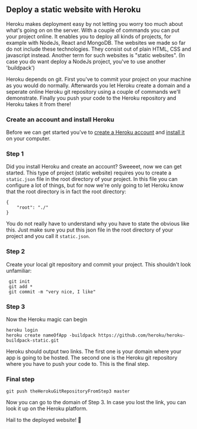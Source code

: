 ## Deploy a static website with Heroku

Heroku makes deployment easy by not letting you worry too much about what's going on on the server. With a couple of commands you can put your project online. It enables you to deploy all kinds of projects, for example with NodeJs, React and MongoDB. The websites we made so far do not include these technologies. They consist out of plain HTML, CSS and javascript instead. Another term for such websites is "static websites". (In case you do want deploy a NodeJs project, you've to use another 'buildpack')

Heroku depends on git. First you've to commit your project on your machine as you would do normally. Afterwards you let Heroku create a domain and a seperate online Heroku git repository using a couple of commands we'll demonstrate. Finally you push your code to the Heroku repository and Heroku takes it from there!

### Create an account and install Heroku
Before we can get started you've to [create a Heroku account](https://signup.heroku.com/login?redirect-url=https%3A%2F%2Fid.heroku.com%2Foauth%2Fauthorize%3Fclient_id%3D1e7d4c52-6008-4a73-b132-09abb5d04859%26response_type%3Dcode%26scope%3Dglobal%252Cplatform%26state%3DSFMyNTY.g3QAAAACZAAEZGF0YW0AAAAxaHR0cHM6Ly9kYXNoYm9hcmQuaGVyb2t1LmNvbS9hdXRoL2hlcm9rdS9jYWxsYmFja2QABnNpZ25lZG4GAFfaM_NmAQ.zbhKmh0-YC0M_rzmlb4lN8z4DAJ_E7t57PGgD4oXwVM) and [install it](https://devcenter.heroku.com/articles/heroku-cli#download-and-install) on your computer.

### Step 1
Did you install Heroku and create an account? Sweeeet, now we can get started. This type of project (static website) requires you to create a `static.json` file in the root directory of your project. In this file you can configure a lot of things, but for now we're only going to let Heroku know that the root directory is in fact the root directory:
```
{
    "root": "./"
}
```
You do not really have to understand why you have to state the obvious like this. Just make sure you put this json file in the root directory of your project and you call it `static.json`.

### Step 2
Create your local git repository and commit your project. This shouldn't look unfamiliar:

```
 git init
 git add *
 git commit -m "very nice, I like"
```
### Step 3
Now the Heroku magic can begin
```
heroku login
heroku create nameOfApp -buildpack https://github.com/heroku/heroku-buildpack-static.git
```
Heroku should output two links. The first one is your domain where your app is going to be hosted. The second one is the Heroku git repository where you have to push your code to. This is the final step.

### Final step

```
git push theHerokuGitRepositoryFromStep3 master
```
Now you can go to the domain of Step 3. In case you lost the link, you can look it up on the Heroku platform.

Hail to the deployed website! :metal: